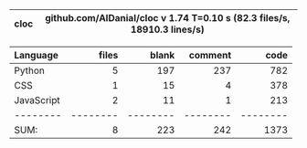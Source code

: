 cloc|github.com/AlDanial/cloc v 1.74  T=0.10 s (82.3 files/s, 18910.3 lines/s)
--- | ---

Language|files|blank|comment|code
:-------|-------:|-------:|-------:|-------:
Python|5|197|237|782
CSS|1|15|4|378
JavaScript|2|11|1|213
--------|--------|--------|--------|--------
SUM:|8|223|242|1373
